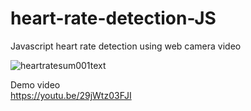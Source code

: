 # heart-rate-detection-JS
Javascript heart rate detection using web camera video

![heartratesum001text](https://user-images.githubusercontent.com/102136723/161465081-26fe64e8-c43d-451a-8bd4-fe752aaedb99.jpg)

Demo video<br>
https://youtu.be/29jWtz03FJI
